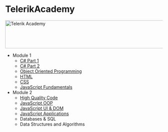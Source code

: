 # TelerikAcademy
<a href="http://academy.telerik.com/?utm_source=site&utm_medium=banner&utm_content=728x90&utm_campaign=community" title="Уроци по програмиране уроци по програмиране"><img width="728" height="90" src="http://academy.telerik.com/images/default-album/telerik-academy-banner-728x90.jpg?sfvrsn=2" alt="Telerik Academy"/></a>
<br/>
<ul>
  <li>Module 1
    <ul>
      <li><a href="https://github.com/ginovski/TelerikAcademy/tree/master/C%23%20Part%201">C# Part 1</a></li>
      <li><a href="https://github.com/ginovski/TelerikAcademy/tree/master/C%23%20Part%202">C# Part 2</a></li>
      <li><a href="https://github.com/ginovski/TelerikAcademy/tree/master/Object%20Oriented%20Programming">Object Oriented Programming</a></li>
      <li><a href="https://github.com/ginovski/TelerikAcademy/tree/master/HTML">HTML</a></li>
      <li><a href="https://github.com/ginovski/TelerikAcademy/tree/master/CSS">CSS</a></li>
      <li><a href="https://github.com/ginovski/TelerikAcademy/tree/master/JavaScript%20Fundamentals">JavaScript Fundamentals</a></li>
    </ul>
  </li>
  <li>Module 2
    <ul>
      <li><a href="https://github.com/ginovski/TelerikAcademy/tree/master/High-Quality%20Code">High Quality Code</a></li>
      <li><a href="https://github.com/ginovski/TelerikAcademy/tree/master/JavaScript%20OOP">JavaScript OOP</a></li>
      <li><a href="https://github.com/ginovski/TelerikAcademy/tree/master/JavaScript%20UI%20%26%20DOM">JavaScript UI & DOM</a></li>
      <li><a href="https://github.com/ginovski/TelerikAcademy/tree/master/JavaScript%20Applications">JavaScript Applications</a></li>
      <li>Databases & SQL</a></li>
      <li>Data Structures and Algorithms</li>
    </ul>
  </li>
</ul>
